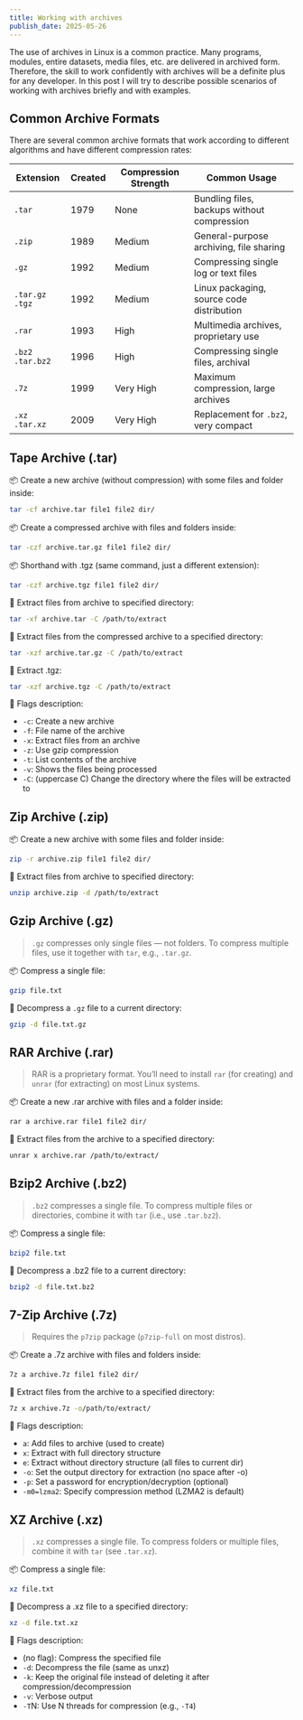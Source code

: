 ```yaml
---
title: Working with archives
publish_date: 2025-05-26
---
```


The use of archives in Linux is a common practice. Many programs, modules, entire datasets, media files, etc. are delivered in archived form. Therefore, the skill to work confidently with archives will be a definite plus for any developer. In this post I will try to describe possible scenarios of working with archives briefly and with examples.

## Common Archive Formats

There are several common archive formats that work according to different algorithms and have different compression rates:

| **Extension**     | **Created** | **Compression Strength** | **Common Usage**                            |
| ----------------- | ----------- | ------------------------ | ------------------------------------------- |
| `.tar`            | 1979        | None                     | Bundling files, backups without compression |
| `.zip`            | 1989        | Medium                   | General-purpose archiving, file sharing     |
| `.gz`             | 1992        | Medium                   | Compressing single log or text files        |
| `.tar.gz` `.tgz`  | 1992        | Medium                   | Linux packaging, source code distribution   |
| `.rar`            | 1993        | High                     | Multimedia archives, proprietary use        |
| `.bz2` `.tar.bz2` | 1996        | High                     | Compressing single files, archival          |
| `.7z`             | 1999        | Very High                | Maximum compression, large archives         |
| `.xz` `.tar.xz`   | 2009        | Very High                | Replacement for `.bz2`, very compact        |

## Tape Archive (.tar)

📦 Create a new archive (without compression) with some files and folder inside:

```sh
tar -cf archive.tar file1 file2 dir/
```

📦 Create a compressed archive with files and folders inside:

```sh
tar -czf archive.tar.gz file1 file2 dir/
```

📦 Shorthand with .tgz (same command, just a different extension):

```sh
tar -czf archive.tgz file1 file2 dir/
```

📂 Extract files from archive to specified directory:

```sh
tar -xf archive.tar -C /path/to/extract
```

📂 Extract files from the compressed archive to a specified directory:

```sh
tar -xzf archive.tar.gz -C /path/to/extract
```

📂 Extract .tgz:

```sh
tar -xzf archive.tgz -C /path/to/extract
```

🚩 Flags description:

- `-c`: Create a new archive
- `-f`: File name of the archive
- `-x`: Extract files from an archive
- `-z`: Use gzip compression
- `-t`: List contents of the archive
- `-v`: Shows the files being processed
- `-C`: (uppercase C) Change the directory where the files will be extracted to

## Zip Archive (.zip)

📦 Create a new archive with some files and folder inside:

```sh
zip -r archive.zip file1 file2 dir/
```

📂 Extract files from archive to specified directory:

```sh
unzip archive.zip -d /path/to/extract
```

## Gzip Archive (.gz)

> `.gz` compresses only single files — not folders. To compress multiple files, use it together with `tar`, e.g., `.tar.gz`.

📦 Compress a single file:

```sh
gzip file.txt
```

📂 Decompress a `.gz` file to a current directory:

```sh
gzip -d file.txt.gz
```

## RAR Archive (.rar)

> RAR is a proprietary format. You’ll need to install `rar` (for creating) and `unrar` (for extracting) on most Linux systems.

📦 Create a new .rar archive with files and a folder inside:

```sh
rar a archive.rar file1 file2 dir/
```

📂 Extract files from the archive to a specified directory:

```sh
unrar x archive.rar /path/to/extract/
```

## Bzip2 Archive (.bz2)

> `.bz2` compresses a single file. To compress multiple files or directories, combine it with `tar` (i.e., use `.tar.bz2`).

📦 Compress a single file:

```sh
bzip2 file.txt
```

📂 Decompress a .bz2 file to a current directory:

```sh
bzip2 -d file.txt.bz2
```

## 7-Zip Archive (.7z)

> Requires the `p7zip` package (`p7zip-full` on most distros).

📦 Create a .7z archive with files and folders inside:

```sh
7z a archive.7z file1 file2 dir/
```

📂 Extract files from the archive to a specified directory:

```sh
7z x archive.7z -o/path/to/extract/
```

🚩 Flags description:

- `a`: Add files to archive (used to create)
- `x`: Extract with full directory structure
- `e`: Extract without directory structure (all files to current dir)
- `-o`: Set the output directory for extraction (no space after -o)
- `-p`: Set a password for encryption/decryption (optional)
- `-m0=lzma2`: Specify compression method (LZMA2 is default)

## XZ Archive (.xz)

> `.xz` compresses a single file. To compress folders or multiple files, combine it with `tar` (see `.tar.xz`).

📦 Compress a single file:

```sh
xz file.txt
```

📂 Decompress a .xz file to a specified directory:

```sh
xz -d file.txt.xz
```

🚩 Flags description:

- (no flag): Compress the specified file
- `-d`: Decompress the file (same as unxz)
- `-k`: Keep the original file instead of deleting it after compression/decompression
- `-v`: Verbose output
- `-T`N: Use N threads for compression (e.g., `-T4`)
